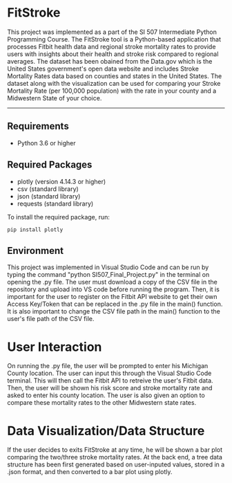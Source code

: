 # FitStroke

This project was implemented as a part of the SI 507 Intermediate Python Programming Course. The FitStroke tool is a Python-based application that processes Fitbit health data and regional stroke mortality rates to provide users with insights about their health and stroke risk compared to regional averages. The dataset has been obained from the Data.gov which is the United States government's open data website and includes Stroke Mortality Rates data based on counties and states in the United States. The dataset along with the visualization can be used for comparing your Stroke Mortality Rate (per 100,000 population) with the rate in your county and a Midwestern State of your choice.

---

## Requirements

- Python 3.6 or higher

## Required Packages

- plotly (version 4.14.3 or higher)
- csv (standard library)
- json (standard library)
- requests (standard library)

To install the required package, run:

```
pip install plotly
```

## Environment
This project was implemented in Visual Studio Code and can be run by typing the command "python SI507_Final_Project.py" in the terminal on opening the .py file. The user must download a copy of the CSV file in the repository and upload into VS code before running the program. Then, it is important for the user to register on the Fitbit API website to get their own Access Key/Token that can be replaced in the .py file in the main() function. It is also important to change the CSV file path in the main() function to the user's file  path of the CSV file.

# User Interaction
On running the .py file, the user will be prompted to enter his Michigan County location. The user can input this through the Visual Studio Code terminal. This will then call the Fitbit API to retreive the user's Fitbit data. Then, the user will be shown his risk score and stroke mortality rate and asked to enter his county location. The user is also given an option to compare these mortality rates to the other Midwestern state rates.

# Data Visualization/Data Structure
If the user decides to exits FitStroke at any time, he will be shown a bar plot comparing the two/three stroke mortality rates. At the back end, a tree data structure has been first generated based on user-inputed values, stored in a .json format, and then converted to a bar plot using plotly.

